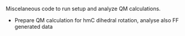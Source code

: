 
Miscelaneous code to run setup and analyze QM calculations.

- Prepare QM calculation for hmC dihedral rotation, analyse also FF generated data

